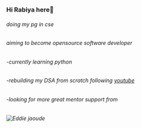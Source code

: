 ### Hi Rabiya here👋 
###### *doing my pg in cse*
###### *aiming to become opensource software developer*
###### -currently learning python
###### -rebuilding my DSA from scratch following [youtube](https://www.youtube.com/watch?v=wn49bJOYAZM&list=PL9gnSGHSqcnr_DxHsP7AW9ftq0AtAyYqJ)
###### -looking for more great mentor support from 
###### ![Eddie jaoude](https://d1aettbyeyfilo.cloudfront.net/eddiejaoude/15861346_5ff10ff018976_speaker_copy.jpg)

<!--
**Rabiyaquadri/Rabiyaquadri** is a ✨ _special_ ✨ repository because its `README.md` (this file) appears on your GitHub profile.

Here are some ideas to get you started:

- 🔭 I’m currently working on ...
- 🌱 I’m currently learning ...
- 👯 I’m looking to collaborate on ...
- 🤔 I’m looking for help with ...
- 💬 Ask me about ...
- 📫 How to reach me: ...
- 😄 Pronouns: ...
- ⚡ Fun fact: ...
-->
